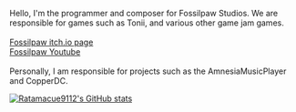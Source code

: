 Hello, I'm the programmer and composer for Fossilpaw Studios.
We are responsible for games such as Tonii, and various other game jam games.
<br><br>
[Fossilpaw itch.io page](https://fossilpaw-studios.itch.io/)<br>[Fossilpaw Youtube](https://www.youtube.com/@FossilpawStudios)
<br><br>
Personally, I am responsible for projects such as the AmnesiaMusicPlayer and CopperDC.

[![Ratamacue9112's GitHub stats](https://github-readme-stats.vercel.app/api?username=Ratamacue9112&theme=dark)](https://github.com/anuraghazra/github-readme-stats)
